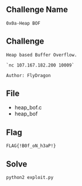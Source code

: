 ## Challenge Name
```
0x0a-Heap BOF
```
## Challenge
```
Heap based Buffer Overflow.  

`nc 107.167.182.200 10009`  

Author: FlyDragon
```
## File
- heap_bof.c
- heap_bof
## Flag
```
FLAG{!B0f_oN_h3aP!}
```
## Solve
```
python2 exploit.py
```